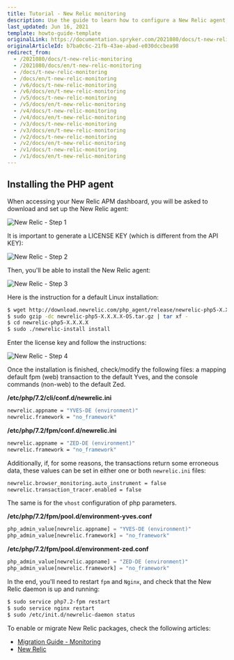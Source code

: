 ```yaml
---
title: Tutorial - New Relic monitoring
description: Use the guide to learn how to configure a New Relic agent, including on Linux,  and then test it.
last_updated: Jun 16, 2021
template: howto-guide-template
originalLink: https://documentation.spryker.com/2021080/docs/t-new-relic-monitoring
originalArticleId: b7ba0c6c-21fb-43ae-abad-e030dccbea98
redirect_from:
  - /2021080/docs/t-new-relic-monitoring
  - /2021080/docs/en/t-new-relic-monitoring
  - /docs/t-new-relic-monitoring
  - /docs/en/t-new-relic-monitoring
  - /v6/docs/t-new-relic-monitoring
  - /v6/docs/en/t-new-relic-monitoring
  - /v5/docs/t-new-relic-monitoring
  - /v5/docs/en/t-new-relic-monitoring
  - /v4/docs/t-new-relic-monitoring
  - /v4/docs/en/t-new-relic-monitoring
  - /v3/docs/t-new-relic-monitoring
  - /v3/docs/en/t-new-relic-monitoring
  - /v2/docs/t-new-relic-monitoring
  - /v2/docs/en/t-new-relic-monitoring
  - /v1/docs/t-new-relic-monitoring
  - /v1/docs/en/t-new-relic-monitoring
---
```


## Installing the PHP agent

When accessing your New Relic APM dashboard, you will be asked to download and set up the New Relic agent:

![New Relic - Step 1](https://spryker.s3.eu-central-1.amazonaws.com/docs/Tutorials/Advanced/Tutorial+New+Relic+Monitoring/newrelic-step1.png) 

It is important to generate a LICENSE KEY (which is different from the API KEY):

![New Relic - Step 2](https://spryker.s3.eu-central-1.amazonaws.com/docs/Tutorials/Advanced/Tutorial+New+Relic+Monitoring/newrelic-step2.png) 

Then, you'll be able to install the New Relic agent:

![New Relic - Step 3](https://spryker.s3.eu-central-1.amazonaws.com/docs/Tutorials/Advanced/Tutorial+New+Relic+Monitoring/newrelic-step3.png) 

Here is the instruction for a default Linux installation:

```bash
$ wget http://download.newrelic.com/php_agent/release/newrelic-php5-X.X.X.X-OS.tar.gz
$ sudo gzip -dc newrelic-php5-X.X.X.X-OS.tar.gz | tar xf -
$ cd newrelic-php5-X.X.X.X
$ sudo ./newrelic-install install
```

Enter the license key and follow the instructions:

![New Relic - Step 4](https://spryker.s3.eu-central-1.amazonaws.com/docs/Tutorials/Advanced/Tutorial+New+Relic+Monitoring/newrelic-step4.png) 

Once the installation is finished, check/modify the following files: a mapping default fpm (web) transaction to the default Yves, and the console commands (non-web) to the default Zed.

**/etc/php/7.2/cli/conf.d/newrelic.ini**

```bash
newrelic.appname = "YVES-DE (environment)"
newrelic.framework = "no_framework"
```

**/etc/php/7.2/fpm/conf.d/newrelic.ini**

```bash
newrelic.appname = "ZED-DE (environment)"
newrelic.framework = "no_framework"
```

Additionally, if, for some reasons, the transactions return some erroneous data, these values can be set in either one or both `newrelic.ini` files:

```bash
newrelic.browser_monitoring.auto_instrument = false
newrelic.transaction_tracer.enabled = false
```

The same is for the `vhost` configuration of php parameters.

**/etc/php/7.2/fpm/pool.d/environment-yves.conf**

```php
php_admin_value[newrelic.appname] = "YVES-DE (environment)"
php_admin_value[newrelic.framework] = "no_framework"
```

**/etc/php/7.2/fpm/pool.d/environment-zed.conf**

```php
php_admin_value[newrelic.appname] = "ZED-DE (environment)"
php_admin_value[newrelic.framework] = "no_framework"
```

In the end, you'll need to restart `fpm` and `Nginx`, and check that the New Relic daemon is up and running:

```bash
$ sudo service php7.2-fpm restart
$ sudo service nginx restart
$ sudo /etc/init.d/newrelic-daemon status
```

To enable or migrate New Relic packages, check the following articles:

* [Migration Guide - Monitoring](/docs/scos/dev/module-migration-guides/migration-guide-monitoring.html)
* [New Relic](/docs/scos/user/technology-partners/{{site.version}}/operational-tools-monitoring-legal-etc/new-relic.html)
